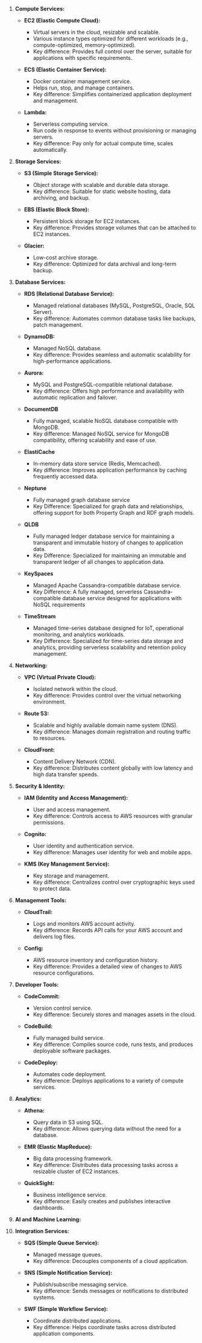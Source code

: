 1.  **Compute Services:**
    
    *   **EC2 (Elastic Compute Cloud):**
        
        *   Virtual servers in the cloud, resizable and scalable.
        *   Various instance types optimized for different workloads (e.g., compute-optimized, memory-optimized).
        *   Key difference: Provides full control over the server, suitable for applications with specific requirements.
    *   **ECS (Elastic Container Service):**
        
        *   Docker container management service.
        *   Helps run, stop, and manage containers.
        *   Key difference: Simplifies containerized application deployment and management.
    *   **Lambda:**
        
        *   Serverless computing service.
        *   Run code in response to events without provisioning or managing servers.
        *   Key difference: Pay only for actual compute time, scales automatically.
2.  **Storage Services:**
    
    *   **S3 (Simple Storage Service):**
        
        *   Object storage with scalable and durable data storage.
        *   Key difference: Suitable for static website hosting, data archiving, and backup.
    *   **EBS (Elastic Block Store):**
        
        *   Persistent block storage for EC2 instances.
        *   Key difference: Provides storage volumes that can be attached to EC2 instances.
    *   **Glacier:**
        
        *   Low-cost archive storage.
        *   Key difference: Optimized for data archival and long-term backup.
3.  **Database Services:**
    
    *   **RDS (Relational Database Service):**
        
        *   Managed relational databases (MySQL, PostgreSQL, Oracle, SQL Server).
        *   Key difference: Automates common database tasks like backups, patch management.
    *   **DynamoDB:**
        
        *   Managed NoSQL database.
        *   Key difference: Provides seamless and automatic scalability for high-performance applications.
    *   **Aurora:**
        
        *   MySQL and PostgreSQL-compatible relational database.
        *   Key difference: Offers high performance and availability with automatic replication and failover.
    *   **DocumentDB**

        * Fully managed, scalable NoSQL database compatible with MongoDB.
        * Key difference: Managed NoSQL service for MongoDB compatibility, offering scalability and ease of use.
    * **ElastiCache**

        * In-memory data store service (Redis, Memcached).
        * Key difference: Improves application performance by caching frequently accessed data.
    * **Neptune**

        * Fully managed graph database service
        * Key Difference: Specialized for graph data and relationships, offering support for both Property Graph and RDF graph models.

    * **QLDB**

        *  Fully managed ledger database service for maintaining a transparent and immutable history of changes to application data.
        * Key Difference: Specialized for maintaining an immutable and transparent ledger of all changes to application data.
    *  **KeySpaces**

        * Managed Apache Cassandra-compatible database service.
        * Key Difference: A fully managed, serverless Cassandra-compatible database service designed for applications with NoSQL requirements
    * **TimeStream**

        * Managed time-series database designed for IoT, operational monitoring, and analytics workloads.
        * Key Difference: Specialized for time-series data storage and analytics, providing serverless scalability and retention policy management.
4.  **Networking:**
    
    *   **VPC (Virtual Private Cloud):**
        
        *   Isolated network within the cloud.
        *   Key difference: Provides control over the virtual networking environment.
    *   **Route 53:**
        
        *   Scalable and highly available domain name system (DNS).
        *   Key difference: Manages domain registration and routing traffic to resources.
    *   **CloudFront:**
        
        *   Content Delivery Network (CDN).
        *   Key difference: Distributes content globally with low latency and high data transfer speeds.
5.  **Security & Identity:**
    
    *   **IAM (Identity and Access Management):**
        
        *   User and access management.
        *   Key difference: Controls access to AWS resources with granular permissions.
    *   **Cognito:**
        
        *   User identity and authentication service.
        *   Key difference: Manages user identity for web and mobile apps.
    *   **KMS (Key Management Service):**
        
        *   Key storage and management.
        *   Key difference: Centralizes control over cryptographic keys used to protect data.
6.  **Management Tools:**
    
    *   **CloudTrail:**
        
        *   Logs and monitors AWS account activity.
        *   Key difference: Records API calls for your AWS account and delivers log files.
    *   **Config:**
        
        *   AWS resource inventory and configuration history.
        *   Key difference: Provides a detailed view of changes to AWS resource configurations.
7.  **Developer Tools:**
    
    *   **CodeCommit:**
        
        *   Version control service.
        *   Key difference: Securely stores and manages assets in the cloud.
    *   **CodeBuild:**
        
        *   Fully managed build service.
        *   Key difference: Compiles source code, runs tests, and produces deployable software packages.
    *   **CodeDeploy:**
        
        *   Automates code deployment.
        *   Key difference: Deploys applications to a variety of compute services.
8.  **Analytics:**
    
    *   **Athena:**
        
        *   Query data in S3 using SQL.
        *   Key difference: Allows querying data without the need for a database.
    *   **EMR (Elastic MapReduce):**
        
        *   Big data processing framework.
        *   Key difference: Distributes data processing tasks across a resizable cluster of EC2 instances.
    *   **QuickSight:**
        
        *   Business intelligence service.
        *   Key difference: Easily creates and publishes interactive dashboards.
9.  **AI and Machine Learning:**
10. **Integration Services:**
    
    *   **SQS (Simple Queue Service):**
        
        *   Managed message queues.
        *   Key difference: Decouples components of a cloud application.
    *   **SNS (Simple Notification Service):**
        
        *   Publish/subscribe messaging service.
        *   Key difference: Sends messages or notifications to distributed systems.
    *   **SWF (Simple Workflow Service):**
        
        *   Coordinate distributed applications.
        *   Key difference: Helps coordinate tasks across distributed application components.
